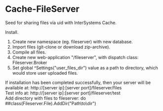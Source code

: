 Cache-FileServer
================

Seed for sharing files via uid with InterSystems Cache.<br>

Install.<br>
1. Create new namespace (eg. fileserver) with new database.<br>
2. Import files (git-clone or download zip-archive).<br>
3. Compile all files.<br>
4. Create new web-application "/fileserver", with dispatch class: Fileserver.Broker<br>
5. Set global ^Settings("user_files_dir") value as a path to directory, which would store user uploaded files.<br>

If installation has been completed successfully, then your server will be available at: http://[server ip]:[server port]/fileserver/files<br>
Test info at:  http://[server ip]:[server port]/fileserver/test<br>
Add directory with files to fileserver: do ##class(Fileserver.File).AddDir("Path\to\dir")
